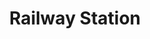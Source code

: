 ---
title: "Railway Station"
year: 1980
rating: 4
stars: "★★★★"
rewatched: false
permalink: "railway-station"
watched_on: 2023-07-02
---